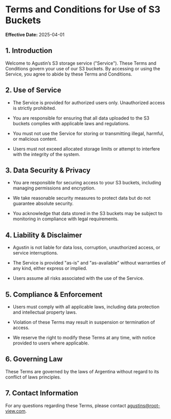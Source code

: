 # Terms and Conditions for Use of S3 Buckets



**Effective Date:** 2025-04-01



## 1. Introduction

Welcome to Agustin’s S3 storage service ("Service"). These Terms and Conditions govern your use of our S3 buckets. By accessing or using the Service, you agree to abide by these Terms and Conditions.



## 2. Use of Service

- The Service is provided for authorized users only. Unauthorized access is strictly prohibited.

- You are responsible for ensuring that all data uploaded to the S3 buckets complies with applicable laws and regulations.

- You must not use the Service for storing or transmitting illegal, harmful, or malicious content.

- Users must not exceed allocated storage limits or attempt to interfere with the integrity of the system.



## 3. Data Security & Privacy

- You are responsible for securing access to your S3 buckets, including managing permissions and encryption.

- We take reasonable security measures to protect data but do not guarantee absolute security.

- You acknowledge that data stored in the S3 buckets may be subject to monitoring in compliance with legal requirements.



## 4. Liability & Disclaimer

- Agustin is not liable for data loss, corruption, unauthorized access, or service interruptions.

- The Service is provided "as-is" and "as-available" without warranties of any kind, either express or implied.

- Users assume all risks associated with the use of the Service.



## 5. Compliance & Enforcement

- Users must comply with all applicable laws, including data protection and intellectual property laws.

- Violation of these Terms may result in suspension or termination of access.

- We reserve the right to modify these Terms at any time, with notice provided to users where applicable.



## 6. Governing Law

These Terms are governed by the laws of Argentina without regard to its conflict of laws principles.



## 7. Contact Information

For any questions regarding these Terms, please contact agustins@root-view.com.





